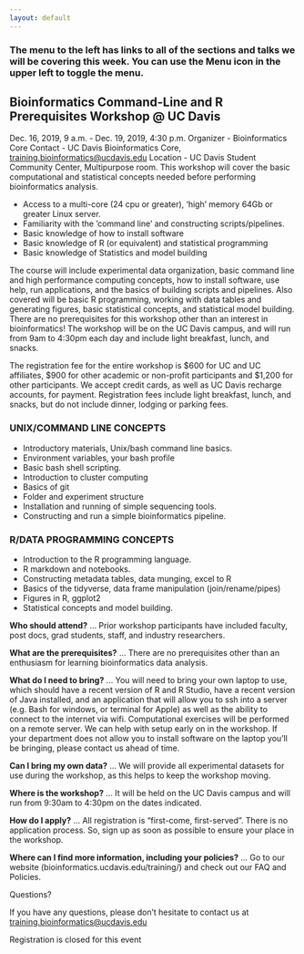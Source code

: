 ```yaml
---
layout: default
---
```


### The menu to the left has links to all of the sections and talks we will be covering this week. You can use the Menu icon in the upper left to toggle the menu.

## Bioinformatics Command-Line and R Prerequisites Workshop @ UC Davis  

Dec. 16, 2019, 9 a.m. - Dec. 19, 2019, 4:30 p.m.
Organizer - Bioinformatics Core
Contact - UC Davis Bioinformatics Core, training.bioinformatics@ucdavis.edu
Location - UC Davis Student Community Center, Multipurpose room.
This workshop will cover the basic computational and statistical concepts needed before performing bioinformatics analysis.

* Access to a multi-core (24 cpu or greater), ‘high’ memory 64Gb or greater Linux server.
* Familiarity with the ’command line’ and constructing scripts/pipelines.
* Basic knowledge of how to install software
* Basic knowledge of R (or equivalent) and statistical programming
* Basic knowledge of Statistics and model building

The course will include experimental data organization, basic command line and high performance computing concepts, how to install software, use help, run applications, and the basics of building scripts and pipelines. Also covered will be basic R programming, working with data tables and generating figures, basic statistical concepts, and statistical model building. There are no prerequisites for this workshop other than an interest in bioinformatics! The workshop will be on the UC Davis campus, and will run from 9am to 4:30pm each day and include light breakfast, lunch, and snacks.

The registration fee for the entire workshop is $600 for UC and UC affiliates, $900 for other academic or non-profit participants and $1,200 for other participants. We accept credit cards, as well as UC Davis recharge accounts, for payment. Registration fees include light breakfast, lunch, and snacks, but do not include dinner, lodging or parking fees.


### UNIX/COMMAND LINE CONCEPTS
* Introductory materials, Unix/bash command line basics.
* Environment variables, your bash profile
* Basic bash shell scripting.
* Introduction to cluster computing
* Basics of git
* Folder and experiment structure
* Installation and running of simple sequencing tools.
* Constructing and run a simple bioinformatics pipeline.


### R/DATA PROGRAMMING CONCEPTS
* Introduction to the R programming language.
* R markdown and notebooks.
* Constructing metadata tables, data munging, excel to R
* Basics of the tidyverse, data frame manipulation (join/rename/pipes)
* Figures in R, ggplot2
* Statistical concepts and model building.

__Who should attend?__ … Prior workshop participants have included faculty, post docs, grad students, staff, and industry researchers.

__What are the prerequisites?__ … There are no prerequisites other than an enthusiasm for learning bioinformatics data analysis.

__What do I need to bring?__ … You will need to bring your own laptop to use, which should have a recent version of R and R Studio, have a recent version of Java installed, and an application that will allow you to ssh into a server (e.g. Bash for windows, or terminal for Apple) as well as the ability to connect to the internet via wifi. Computational exercises will be performed on a remote server. We can help with setup early on in the workshop. If your department does not allow you to install software on the laptop you’ll be bringing, please contact us ahead of time.

__Can I bring my own data?__ … We will provide all experimental datasets for use during the workshop, as this helps to keep the workshop moving.

__Where is the workshop?__ … It will be held on the UC Davis campus and will run from 9:30am to 4:30pm on the dates indicated.

__How do I apply?__ … All registration is “first-come, first-served”. There is no application process.  So, sign up as soon as possible to ensure your place in the workshop.

__Where can I find more information, including your policies?__  ... Go to our website (bioinformatics.ucdavis.edu/training/) and check out our FAQ and Policies.

Questions?

If you have any questions, please don’t hesitate to contact us at training.bioinformatics@ucdavis.edu

Registration is closed for this event
